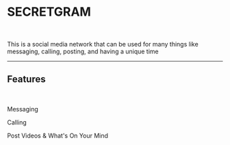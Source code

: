 <!DOCTYPE html>
<html>
<body>
<h1>SECRETGRAM</h1>
<br>
<p>This is a social media network that can be used for many things like messaging, calling, posting, and having a unique time</p>
<hr>

<h2>Features</h2>
<br>
<p>Messaging</p>
<p>Calling</p>
<p>Post Videos & What's On Your Mind</p>
<body>
